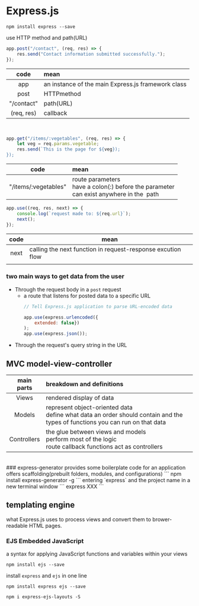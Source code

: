 # Express.js

```
npm install express --save
```

use HTTP method and path(URL)

```js
app.post("/contact", (req, res) => {
    res.send("Contact information submitted successfully.");
});
```

|    code    | mean                                               |
| :--------: | :------------------------------------------------- |
|    app    | an instance of the main Express.js framework class |
|    post    | HTTPmethod                                         |
| "/contact" | path(URL)                                          |
| (req, res) | callback                                           |



<br>

```js
app.get("/items/:vegetables", (req, res) => {
    let veg = req.params.vegetable;
    res.send(`This is the page for ${veg});
});
```

|         code         | mean                                                                                              |
| :------------------: | :------------------------------------------------------------------------------------------------ |
| "/items/:vegetables" | route parameters<br />have a colon(:) before the parameter <br />can exist anywhere in the  path |

```javascript
app.use((req, res, next) => {
    console.log(`request made to: ${req.url}`);
    next();
});
```

| code | mean                                                        |
| :--: | ----------------------------------------------------------- |
| next | calling the next function in request-response excution flow |
|      |                                                             |

### two main ways to get data from the user

- Through the request body in a `post` request
  - a route that listens for posted data to a specific URL
    ```js
    // Tell Express.js application to parse URL-encoded data

    app.use(express.urlencoded({
        extended: false})
    );
    app.use(express.json());
    ```
- Through the request's query string in the URL

## MVC model-view-controller
|main parts|breakdown and definitions|
|:---:|:---|
|Views|rendered display of data|
|Models|represent object-oriented data<br>define what data an order should contain and the types of functions you can run on that data|
|Controllers|the glue between views and models<br>perform most of the logic<br>route callback functions act as controllers|
<br>
### express-generator
provides some boilerplate code for an application<br>
offers scaffolding(prebuilt folders, modules, and configurations)
```
npm install express-generator -g
```
entering `express` and the project name in a new terminal window
```
express XXX
```

## templating engine
what Express.js uses to process views and convert them to brower-readable HTML pages.

### EJS Embedded JavaScript
a syntax for applying JavaScript functions and variables within your views
```
npm install ejs --save
```
install `express` and `ejs` in one line
```
npm install express ejs --save
```

```
npm i express-ejs-layouts -S
```